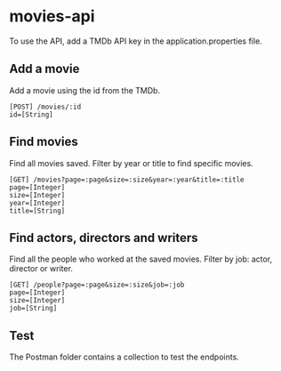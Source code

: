 # movies-api

To use the API, add a TMDb API key in the application.properties file.

## Add a movie

Add a movie using the id from the TMDb.

`[POST] /movies/:id`  
`id=[String]`

## Find movies

Find all movies saved. Filter by year or title to find specific movies.

`[GET] /movies?page=:page&size=:size&year=:year&title=:title`  
`page=[Integer]`  
`size=[Integer]`  
`year=[Integer]`  
`title=[String]`

## Find actors, directors and writers

Find all the people who worked at the saved movies. Filter by job: actor, director or writer.

`[GET] /people?page=:page&size=:size&job=:job`  
`page=[Integer]`  
`size=[Integer]`  
`job=[String]`  

## Test

The Postman folder contains a collection to test the endpoints.

